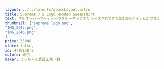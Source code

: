 ```yaml
---
layout: ../../layouts/goodsLayout.astro
title: Supreme / S Logo Hooded Sweatshirt
text: プルオーバーフーディーやクルーネックでリリースされてきたSロゴのアイテムがフルジップフーディーでリリース
thumbnail: ["supreme logo.png",
"IMG_2645.png",
"IMG_2646.png"
]
price: 35000
state: false,
id: 4710158-2
colors: 赤色
maker: よっちゃん食品工業（株）
---
```


<!-- ![よっちゃんイカ](/images/yochan01.jpg) -->
